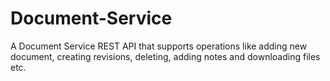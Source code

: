# Document-Service
A Document Service REST API that supports operations like adding new document, creating revisions, deleting, adding notes and downloading files etc.
